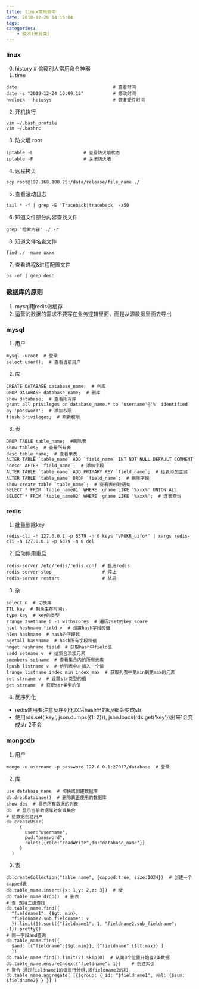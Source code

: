 ```yaml
---
title: linux常用命令
date: 2018-12-26 14:15:04
tags:
categories:
    - 技术(未分类)
---
```


### linux
0. history  # 偷窥别人常用命令神器
1. time
```
date                                    # 查看时间
date -s "2018-12-24 10:09:12"           # 修改时间
hwclock --hctosys                       # 恢复硬件时间
```
2. 开机执行
```
vim ~/.bash_profile
vim ~/.bashrc
```
3. 防火墙 root
```
iptable -L                   # 查看防火墙状态
iptable -F                   # 关闭防火墙
```
4. 远程拷贝
```
scp root@192.168.100.25:/data/release/file_name ./
```
5. 查看滚动日志
```
tail * -f | grep -E 'Traceback|traceback' -a50
```
6. 知道文件部分内容查找文件
```
grep '检索内容' ./ -r
```
8. 知道文件名查文件
```
find ./ -name xxxx
```
7. 查看进程&进程配置文件
```
ps -ef | grep desc
```

### 数据库的原则
1. mysql用redis做缓存
2. 运营的数据的需求不要写在业务逻辑里面，而是从源数据里面去导出

### mysql
1. 用户
```
mysql -uroot  # 登录
select user();  # 查看当前用户
```
2. 库
```
CREATE DATABASE database_name;  # 创库
DROP DATABASE database_name;  # 删库
show database;  # 查看所有库
grant all privileges on database_name.* to 'username'@'%' identified by 'password';  # 添加权限
flush privileges;  # 刷新权限
```
3. 表
```
DROP TABLE table_name;  #删除表
show tables;  # 查看所有表
desc table_name;  # 查看单表
ALTER TABLE `table_name` ADD `field_name` INT NOT NULL DEFAULT COMMENT 'desc' AFTER `field_name`;  # 添加字段
ALTER TABLE `table_name` ADD PRIMARY KEY `field_name`;  # 给表添加主键
ALTER TABLE `table_name` DROP `field_name`;  # 删除字段
show create table `table_name`;  # 查看表创建语句
SELECT * FROM `table_name01` WHERE  gname LIKE '%xxx%' UNION ALL SELECT * FROM `table_name02` WHERE  gname LIKE '%xxx%';  # 连表查询
```


### redis
1. 批量删除key
```
redis-cli -h 127.0.0.1 -p 6379 -n 0 keys "VPOKR_uifo*" | xargs redis-cli -h 127.0.0.1 -p 6379 -n 0 del
```
2. 启动停用重启
```
redis-server /etc/redis/redis.conf  # 启用redis
redis-server stop                   # 停止
redis-server restart                # 从启
```
3. 杂
```
select n  # 切换库
TTL key  # 剩余生存时间s
type key  # key的类型
zrange zsetname 0 -1 withscores  # 遍历zset的key score
hset hashname field v  # 设置hash字段的值
hlen hashname  # hash的字段数
hgetall hashname  # hash所有字段和值
hmget hashname field  # 获取hash中field值
sadd setname v  # 给集合添加元素
smembers setname  # 查看集合内的所有元素
lpush listname v  # 给列表中左插入一个值
lrange listname index_min index_max  # 获取列表中第min到第max的元素
set strname v  # 设置str类型的值
get strname  # 获取str类型的值
```
4. 反序列化
  * redis使用要注意反序列化以后hash里的k,v都会变成str
  * 使用rds.set('key', json.dumps({1: 2})), json.loads(rds.get('key'))出来1会变成str 2不会

### mongodb
1. 用户
```
mongo -u username -p password 127.0.0.1:27017/database  # 登录
```
2. 库
```
use database_name  # 切换或创建数据库
db.dropDatabase()  # 删除真正使用的数据库	 
show dbs  # 显示所有数据的列表
db  # 显示当前数据库对象或集合
# 给数据创建用户
db.createUser(
     {
       user:"username",
       pwd:"password",
       roles:[{role:"readWrite",db:"database_name"}]
     }
  )
```
3. 表
  ```
  db.createCollection("table_name", {capped:true, size:1024})  # 创建一个capped表
  db.table_name.insert({x: 1,y: 2,z: 3})  # 增
  db.table_name.drop()  # 删表
  # 查 支持二级查找
  db.table_name.find({
    "fieldname1": {$gt: min},
    "fieldname2.sub_fieldname": v
    }).limit(5).sort({"fieldname1": 1, "fieldname2.sub_fieldname": -1}).pretty()
  # 同一字段and查询
  db.table_name.find({
    $and: [{"fieldname":{$gt:min}}, {"fieldname":{$lt:max}} ]
    })
  db.table_name.find().limit(2).skip(0)  # 从第0个位置开始查2条数据
  db.table_name.ensureIndex({"fieldname": 1})    # 创建索引
  # 聚合 通过fieldname1的值进行分组,求fieldname2的和
  db.table_name.aggregate( [{$group: {_id: "$fieldname1", val: {$sum: $fieldname2} } }] )
  ```
